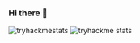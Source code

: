 ### Hi there 👋

![tryhackmestats](https://tryhackme-badges.s3.amazonaws.com/youwe.io.png)
![tryhackme stats](https://raw.githubusercontent.com/uwemolnar/uwemolnar/master/assets/thm_propic.png)

<!--
**uwemolnar/uwemolnar** is a ✨ _special_ ✨ repository because its `README.md` (this file) appears on your GitHub profile.

Here are some ideas to get you started:

- 🔭 I’m currently working on ...
- 🌱 I’m currently learning ...
- 👯 I’m looking to collaborate on ...
- 🤔 I’m looking for help with ...
- 💬 Ask me about ...
- 📫 How to reach me: ...
- 😄 Pronouns: ...
- ⚡ Fun fact: ...
-->
